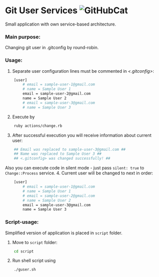 # Git User Services ![GitHubCat](https://github.com/favicon.ico)

Small application with own service-based architecture.

### Main purpose:
Changing git user in .gitconfig by round-robin.

### Usage:
1. Separate user configuration lines must be commented in _<.gitconfig>_:
```bash
    [user]
        # email = sample-user-1@gmail.com
        # name = Sample User 1
        email = sample-user-2@gmail.com
        name = Sample User 2
        # email = sample-user-3@gmail.com
        # name = Sample User 3
```

2. Execute by
```bash
    ruby actions/change.rb
```
3. After successful execution you will receive information about current user:
```bash
    ## Email was replaced to sample-user-3@gmail.com ##
    ## Name was replaced to Sample User 3 ##
    ## <.gitconfig> was changed successfully! ##
```
Also you can execute code in silent mode - just pass `silent: true` to `Change::Process` service.
4. Current user will be changed to next in order:
```bash
    [user]
    	# email = sample-user-1@gmail.com
    	# name = Sample User 1
    	# email = sample-user-2@gmail.com
    	# name = Sample User 2
    	email = sample-user-3@gmail.com
    	name = Sample User 3
```
### Script-usage:
Simplified version of application is placed in `script` folder.
1. Move to `script` folder:
```bash
    cd script
```
2. Run shell script using
```bash
    ./guser.sh
```
